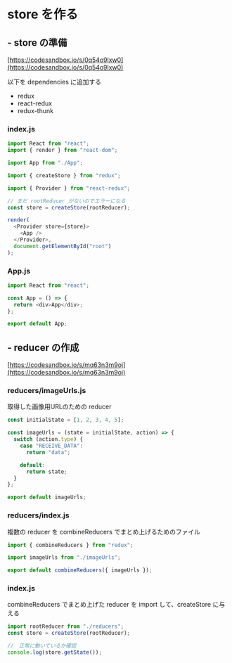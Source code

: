 # store を作る

## - store の準備

[https://codesandbox.io/s/0q54o9lxw0](https://codesandbox.io/s/0q54o9lxw0)

以下を dependencies に追加する

* redux
* react-redux
* redux-thunk

### index.js

```javascript
import React from "react";
import { render } from "react-dom";

import App from "./App";

import { createStore } from "redux";

import { Provider } from "react-redux";

// まだ rootReducer がないのでエラーになる
const store = createStore(rootReducer);

render(
  <Provider store={store}>
    <App />
  </Provider>,
  document.getElementById("root")
);
```

### App.js

```javascript
import React from "react";

const App = () => {
  return <div>App</div>;
};

export default App;
```

## - reducer の作成

[https://codesandbox.io/s/mq63n3m9oj](https://codesandbox.io/s/mq63n3m9oj)

### reducers/imageUrls.js

取得した画像用URLのための reducer

```javascript
const initialState = [1, 2, 3, 4, 5];

const imageUrls = (state = initialState, action) => {
  switch (action.type) {
    case "RECEIVE_DATA":
      return "data";

    default:
      return state;
  }
};

export default imageUrls;
```

### reducers/index.js

複数の reducer を combineReducers でまとめ上げるためのファイル

```javascript
import { combineReducers } from "redux";

import imageUrls from "./imageUrls";

export default combineReducers({ imageUrls });
```

### index.js

combineReducers でまとめ上げた reducer を import して、createStore に与える

```javascript
import rootReducer from "./reducers";
const store = createStore(rootReducer);

//　正常に動いているか確認
console.log(store.getState());
```

